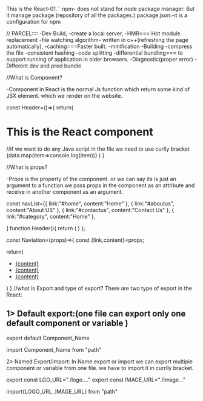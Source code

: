 This is the React-01.``
npm- does not stand for node package manager. But it manage package.(repository of all the packages.)
package.json:-it is a configuration for npm

// PARCEL::::
-Dev Build,
-create a local server,
-HMR=== Hot module replacement
-file watching algorithm- written in c++(refreshing the page automatically),
-caching===Faster built.
-minification
-Building
-compress the file
-consistent hashing
-code splitting
-differential bundling=== to support running of application in older browsers.
-Diagnostic(proper error)
-Different dev and prod bundle

//What is Component?

-Component in React is the normal Js function which return some kind of JSX element. which we render 
on the website.

const Header=()=>{
    return(
        <h1>This is the React component</h1>
        //if we want to do any Java script in the file we need to use curlly bracket 
        {data.map(item=>console.log(item))}
    )
}

//What is props?

-Props is the property of the component. or we can say its is just an argument to a function.we pass props in the component as an attribute and receive in another component as an argument.

const navList=[{
    link:"#home",
    content:"Home"
   },
   {
    link:"#aboutus",
    content:"About US"
   },
   {
    link:"#contactus",
    content:"Contact Us"
   },
   {
    link:"#category",
    content:"Home"
   },


]
function Header(){
    return (
        <Navigation data={navList}>
    )
};

const Naviation=(props)=>{
  const {link,content}=props;

  return(
    <ul>
      <li>
        <a href={link}> {content}</a>
      </li>
       <li>
        <a href={link}>{content}</a>
      </li>
      <li>
        <a href={link}>{content}</a>
      </li>
    </ul>
  )
}
//what is Export and type of export?
There are two type of export in the React: 

1> Default export:(one file can export only one default component or variable  )
------------------
export default Component_Name 

import Component_Name from "path"

2> Named Export/Import: In Name export or import we can export multiple component or variable from one file. we have to import it in currlly bracket.

export const LGO_URL="./logo...."
export const IMAGE_URL="./Image..."

import{LOGO_URL ,IMAGE_URL} from "path"